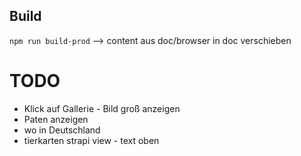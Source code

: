 
## Build
`npm run build-prod` --> content aus doc/browser in doc verschieben


# TODO  
- Klick auf Gallerie - Bild groß anzeigen
- Paten anzeigen
- wo in Deutschland
- tierkarten strapi view - text oben
